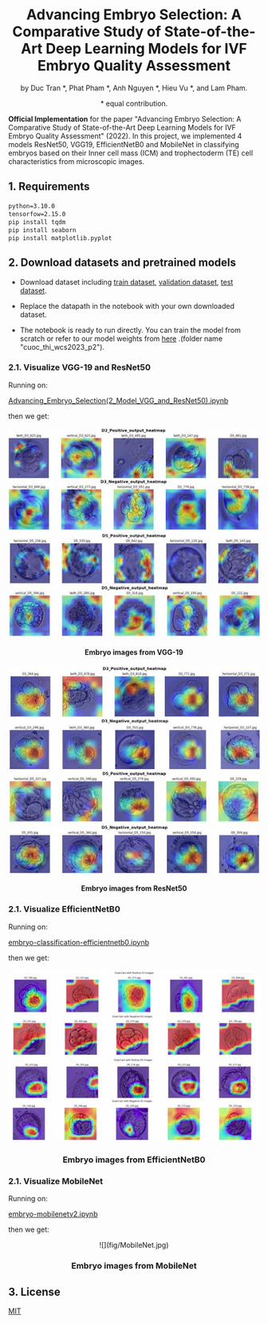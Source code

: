 <div align="center">    
 
# Advancing Embryo Selection: A Comparative Study of State-of-the-Art Deep Learning Models for IVF Embryo Quality Assessment

by Duc Tran *, Phat Pham *, Anh Nguyen *, Hieu Vu *, and Lam Pham. 

\* equal contribution.
</div> 

**Official Implementation** for the paper "Advancing Embryo Selection: A Comparative Study of State-of-the-Art Deep Learning Models for IVF Embryo Quality Assessment" (2022).
In this project, we implemented 4 models ResNet50, VGG19, EfficientNetB0 and MobileNet in classifying embryos based on their Inner cell mass (ICM) and trophectoderm (TE) cell characteristics from microscopic images.

## 1. Requirements
```
python=3.10.0
tensorfow=2.15.0
pip install tqdm
pip install seaborn
pip install matplotlib.pyplot
```

## 2. Download datasets and pretrained models
* Download dataset including [train dataset](https://drive.google.com/drive/folders/1PjbqQfP5SAfL5hvRxGJFfd1Lx7BqKIkP?usp=sharing), [validation dataset](https://drive.google.com/drive/folders/1WitdlpCLiU5d_EI8pYYPiUAut5zOgQZr?usp=sharing), [test dataset](https://drive.google.com/drive/folders/1Kzgktxv18shSKyhMoQKzD7RzOjmmMHg7?usp=sharing).  

* Replace the datapath in the notebook with your own downloaded dataset.

* The notebook is ready to run directly. You can train the model from scratch or refer to our model weights from [here]( https://drive.google.com/drive/folders/16zJAxbMP60m8rXofWHwSpgK9qd-s_8qL?usp=sharing) .(folder name "cuoc_thi_wcs2023_p2").

### 2.1. Visualize VGG-19 and ResNet50
Running on:

[Advancing_Embryo_Selection(2_Model_VGG_and_ResNet50).ipynb](Advancing_Embryo_Selection(2_Model_VGG_and_ResNet50).ipynb)

then we get:

<div align="center">  

![](fig/VGG-19.jpg)
 
#### Embryo images from VGG-19

</div> 


<div align="center">   

 ![](fig/ResNet50.jpg)
 
#### Embryo images from ResNet50

</div> 

### 2.1. Visualize EfficientNetB0
Running on:

[embryo-classification-efficientnetb0.ipynb](embryo-classification-efficientnetb0.ipynb)

then we get:

<div align="center">  
 
![](fig/EfficientNetB0.jpg)
  
### Embryo images from EfficientNetB0
</div> 

### 2.1. Visualize MobileNet
Running on:

[embryo-mobilenetv2.ipynb](embryo-mobilenetv2.ipynb)

then we get:

<div align="center"> 
![](fig/MobileNet.jpg)
  
### Embryo images from MobileNet
</div> 

## 3. License
[MIT](LICENSE)
